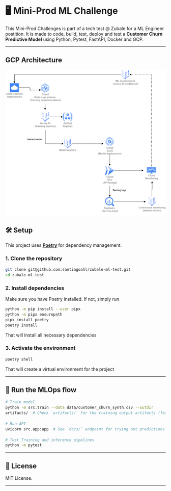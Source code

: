 # **🖥️ Mini-Prod ML Challenge**

This Mini-Prod Challenges is part of a tech test @ Zubale for a ML Engineer postition. It is made to code, build, test, deploy and test a **Customer Churn Predictive Model** using Python, Pytest, FastAPI, Docker and GCP.

---
## GCP Architecture

![GCP Architecture](https://raw.githubusercontent.com/santiagoahl/zubale-ml-test/main/GCP%20Architecture%20for%20Zubale%20Product.drawio.png)

## **🛠️ Setup**

This project uses [__Poetry__](__https://python-poetry.org/__) for dependency management.

### **1. Clone the repository**

```bash
git clone git@github.com:santiagoahl/zubale-ml-test.git
cd zubale-ml-test
````

### 2. Install dependencies

Make sure you have Poetry installed. If not, simply run

```bash
python -m pip install --user pipx
python -m pipx ensurepath
pipx install poetry
poetry install
```
That will install all necessary dependencies


### **3. Activate the environment**


```bash
poetry shell
```
That will create a virtual environment for the project

---

## **🔁 Run the MLOps flow**


```bash
# Train model
python -m src.train --data data/customer_churn_synth.csv --outdir
artifacts/  # Check `artifacts/` for the training output artifacts (feature pipeline, model as well as SHAP values)

# Run API
uvicorn src.app:app  # See `docs/` endpoint for trying out predictions

# Test Training and inference pipelines
python -m pytest
```

---

## **📄 License**

MIT License.


--- 
